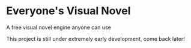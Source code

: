 Everyone's Visual Novel
===
A free visual novel engine anyone can use

This project is still under extremely early development, come back later!
